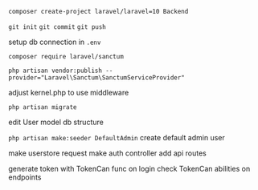 `composer create-project laravel/laravel=10 Backend`

`git init`
`git commit`
`git push`

setup db connection in `.env`

`composer require laravel/sanctum`

`php artisan vendor:publish --provider="Laravel\Sanctum\SanctumServiceProvider"`

adjust kernel.php to use middleware 

`php artisan migrate`

edit User model db structure

`php artisan make:seeder DefaultAdmin`
create default admin user 

make userstore request 
make auth controller
add api routes

generate token with TokenCan func on login
check TokenCan abilities on endpoints

